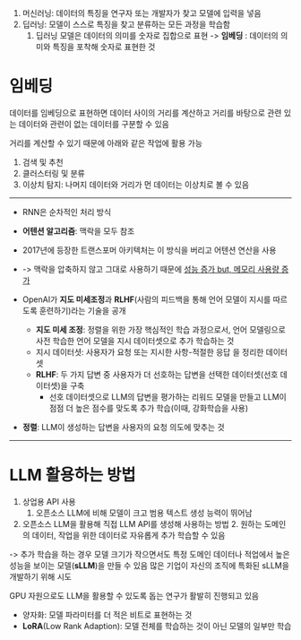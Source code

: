 
1.  머신러닝: 데이터의 특징을 연구자 또는 개발자가 찾고 모델에 입력을 넣음
2. 딥러닝: 모델이 스스로 특징을 찾고 분류하는 모든 과정을 학습함
	1. 딥러닝 모델은 데이터의 의미를 숫자로 집합으로 표현
		 -> **임베딩** : 데이터의 의미와 특징을 포착해 숫자로 표현한 것

# 임베딩
데이터를 임베딩으로 표현하면 데이터 사이의 거리를 계산하고 거리를 바탕으로 관련 있는 데이터와 관련이 없는 데이터를 구분할 수 있음

거리를 계산할 수 있기 때문에 아래와 같은 작업에 활용 가능
1. 검색 및 추천
2. 클러스터링 및 분류
3. 이상치 탐지: 나머지 데이터와 거리가 먼 데이터는 이상치로 볼 수 있음

---
- RNN은 순차적인 처리 방식
- **어텐션 알고리즘**: 맥락을 모두 참조
- 2017년에 등장한 트랜스포머 아키텍처는 이 방식을 버리고 어텐션 연산을 사용
- -> 맥락을 압축하지 않고 그대로 사용하기 때문에 <u>성능 증가 but,  메모리 사용량 증가</u>

- OpenAI가 **지도 미세조정**과 **RLHF**(사람의 피드백을 통해 언어 모델이 지시를 따르도록 훈련하기)라는 기술을 공개
	- **지도 미세 조정**: 정렬을 위한 가장 핵심적인 학습 과정으로서, 언어 모델링으로 사전 학습한 언어 모델을 지시 데이터셋으로 추가 학습하는 것
	- 지시 데이터셧: 사용자가 요청 또는 지시한 사항-적절한 응답 을 정리한 데이터셋
	- **RLHF**: 두 가지 답변 중 사용자가 더 선호하는 답변을 선택한 데이터셋(선호 데이터셋)을 구축
		- 선호 데이터셋으로 LLM의 답변을 평가하는 리워드 모델을 만들고 LLM이 점점 더 높은 점수를 맞도록 추가 학습(이때, 강화학습을 사용)
- **정렬**: LLM이 생성하는 답변을 사용자의 요청 의도에 맞추는 것
 
---
# LLM 활용하는 방법
1. 상업용 API 사용
	1. 오픈소스 LLM에 비해 모델이 크고 범용 텍스트 생성 능력이 뛰어남
2. 오픈소스 LLM을 활용해 직접 LLM API를 생성해 사용하는 방법
	2. 원하는 도메인의 데이터, 작업을 위한 데이터로 자유롭게 추가 학습할 수 있음

-> 추가 학습을 하는 경우 모델 크기가 작으면서도 특정 도메인 데이터나 적업에서 높은 성능을 보이는 모델(**sLLM**)을 만들 수 있음
	많은 기업이 자신의 조직에 특화된 sLLM을 개발하기 위해 시도

GPU 자원으로도 LLM을 활용할 수 있도록 돕는 연구가 활발히 진행되고 있음
- 양자화: 모델 파라미터를 더 적은 비트로 표현하는 것
- **LoRA**(Low Rank Adaption): 모델 전체를 학습하는 것이 아닌 모델의 일부만 학습
